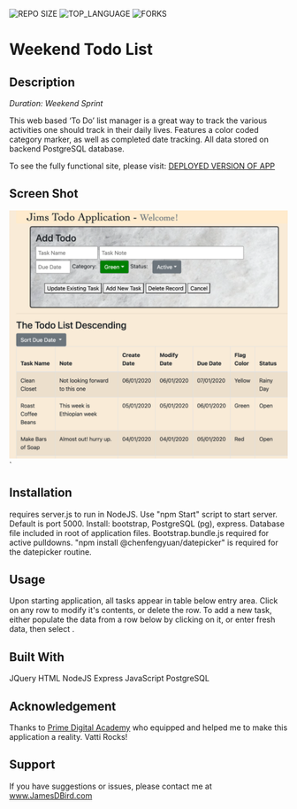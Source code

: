 <!-- ![MIT LICENSE](https://img.shields.io/github/license/jbird55044/jquery-salary-calculator.svg?style=flat-square) -->
![REPO SIZE](https://img.shields.io/github/repo-size/jbird55044/weekend-sql-to-do-list-public.svg?style=flat-square)
![TOP_LANGUAGE](https://img.shields.io/github/languages/top/jbird55044/weekend-sql-to-do-list-public.svg?style=flat-square)
![FORKS](https://img.shields.io/github/forks/jbird55044/weekend-sql-to-do-list-public.svg?style=social)

# Weekend Todo List

## Description

_Duration: Weekend Sprint_

This web based ‘To Do’ list manager is a great way to track the various activities one should track in their daily lives.  Features a color coded category marker, as well as completed date tracking.  All data stored on backend PostgreSQL database.

To see the fully functional site, please visit: [DEPLOYED VERSION OF APP](https://www.JamesDBird.me)

## Screen Shot

![SCREEN_SHOT](images/screen_image.png)`



## Installation

requires server.js to run in NodeJS.  Use "npm Start" script to start server.  Default is port 5000.  Install: bootstrap, PostgreSQL (pg), express.  Database file included in root of application files.  Bootstrap.bundle.js required for active pulldowns.  "npm install @chenfengyuan/datepicker" is required for the datepicker routine.

## Usage
Upon starting application, all tasks appear in table below entry area.   Click on any row to modify it's contents, or delete the row.  To add a new task, either populate the data from a row below by clicking on it, or enter fresh data, then select <add new task>. 


## Built With

JQuery
HTML
NodeJS
Express
JavaScript
PostgreSQL


## Acknowledgement
Thanks to [Prime Digital Academy](www.primeacademy.io) who equipped and helped me to make this application a reality.  Vatti Rocks!

## Support
If you have suggestions or issues, please contact me at www.JamesDBird.com
